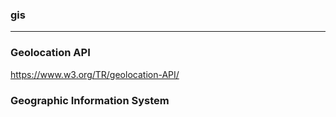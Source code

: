 ### gis
---

### Geolocation API
https://www.w3.org/TR/geolocation-API/

### Geographic Information System



